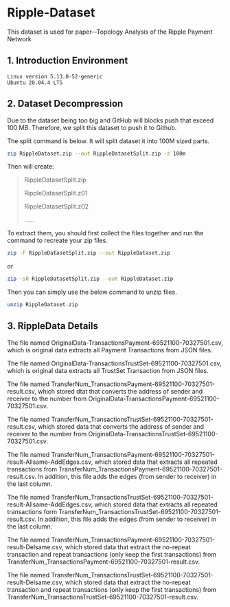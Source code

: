 # Ripple-Dataset
This dataset is used for paper--Topology Analysis of the Ripple Payment Network

## 1. Introduction Environment
```
Linux version 5.13.0-52-generic
Ubuntu 20.04.4 LTS
```
## 2. Dataset Decompression

Due to the dataset being too big and GitHub will blocks push that exceed 100 MB. Therefore, we split this dataset to push it to Github.

The split command is below. It will split dataset it into 100M sized parts.
```bash
zip RippleDataset.zip --out RippleDatasetSplit.zip -s 100m
```
Then will create:
>
>RippleDatasetSplit.zip
> 
>RippleDatasetSplit.z01
> 
>RippleDatasetSplit.z02
>
>......


To extract them, you should first collect the files together and run the command to recreate your zip files. 
```bash
zip -F RippleDatasetSplit.zip --out RippleDataset.zip 
```
or
```bash
zip -s0 RippleDatasetSplit.zip --out RippleDataset.zip
```
Then you can simply use the below command to unzip files. 
```bash
unzip RippleDataset.zip
```

## 3. RippleData Details



The file named OriginalData-TransactionsPayment-69521100-70327501.csv, which is original data extracts all Payment Transactions from JSON files.

The file named OriginalData-TransactionsTrustSet-69521100-70327501.csv, which is original data extracts all TrustSet Transaction from JSON files.

The file named TransferNum_TransactionsPayment-69521100-70327501-result.csv, which stored dtat that converts the address of sender and receiver to the number from OriginalData-TransactionsPayment-69521100-70327501.csv.

The file named TransferNum_TransactionsTrustSet-69521100-70327501-result.csv, which stored data that converts the address of sender and receiver to the number from OriginalData-TransactionsTrustSet-69521100-70327501.csv.

The file named TransferNum_TransactionsPayment-69521100-70327501-result-Allsame-AddEdges.csv, which stored data that extracts all repeated transactions from TransferNum_TransactionsPayment-69521100-70327501-result.csv. In addition, this file adds the edges (from sender to receiver) in the last column.

The file named TransferNum_TransactionsTrustSet-69521100-70327501-result-Allsame-AddEdges.csv, which stored data that extracts all repeated transactions form TransferNum_TransactionsTrustSet-69521100-70327501-result.csv. In addition, this file adds the edges (from sender to receiver) in the last column.

The file named TransferNum_TransactionsPayment-69521100-70327501-result-Delsame.csv, which stored data that extract the no-repeat transaction and repeat transactions (only keep the first transactions) from TransferNum_TransactionsPayment-69521100-70327501-result.csv.

The file named TransferNum_TransactionsTrustSet-69521100-70327501-result-Delsame.csv, which stored data that extract the no-repeat transaction and repeat transactions (only keep the first transactions) from TransferNum_TransactionsTrustSet-69521100-70327501-result.csv.


